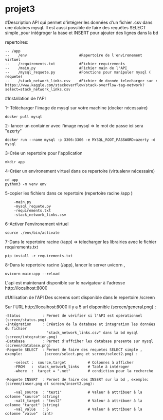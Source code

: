 # projet3

#Description 
API qui permet d'intégrer les données d'un fichier .csv dans une databes mysql.
Il est aussi possible de faire des requêtes SELECT simple ,pour intégroger la base et INSERT pour ajouter des lignes dans la bd

repertoires:
```
-- /app
--    /env                        #Repertoire de l'environement virtuel
--    /requirements.txt           #Fichier requirements
--    /main.py                    #Fichier main de l'API
--    /mysql_requete.py           #Fonctions pour manipuler mysql ( requete)
--    /stack_network_links.csv    #Fichier de donnée telecharger sur : https://www.kaggle.com/stackoverflow/stack-overflow-tag-network?select=stack_network_links.csv
``` 

#Installation de l'API

1- Télècharger l'image de mysql sur votre machine (docker nécessaire) 
```
docker pull mysql
```

2- lancer un container avec l'image mysql => le mot de passe ici sera "azerty"
```
docker run --name mysql -p 3306:3306 -e MYSQL_ROOT_PASSWORD=azerty -d mysql
```

3-Crée un repertoire pour l'application 
```
mkdir app
```

4-Créer un environement virtuel dans ce repertoire (virtualenv nécessaire)
```
cd app
python3 -m venv env
```

5-copier les fichiers dans ce repertoire (repertoire racine /app ) 
```
    -main.py
    -mysql_requete.py
    -requirements.txt
    -stack_network_links.csv
```

6-Activer l'environement virtuel 
```
source ./env/bin/activate
```

7-Dans le repertoire racine (/app) => telecharger les librairies avec le fichier requirements.txt
```
pip install -r requirements.txt
```
8-Dans le repertoire racine (/app), lancer le server uvicorn , 
```
uvicorn main:app --reload
```
L'api est maintenant disponible sur le navigateur à l'adresse http://localhost:8000


#Utilisation de l'API
Des screens sont disponible dans le repertoire /screen

Sur l'URL http://localhost:8000 il y a 5 url disponible (screen/general.png)  :
```
-Status          : Permet de vérifier si l'API est opérationnel                   (screen/status.png)
-Intégration     : Création de la database et integration les données du fichier
                   "stack_network_links.csv" dans la bd mysql                     (screen/integration.png)
-Database        : Permet d'affciher les database presente sur mysql              (screen/database.png)
-Requete SELECT  : Permet de faire des requetes SELECT simple , exemple:          (screen/select.png et screen/select2.png) : 

    -select :  source,target          # Colonnes à afficher 
    -FROM   :  stack_network_links    # Table à intéroger
    -where  :  target = ".net"        # condiction pour la recherche 
     
-Requete INSERT  : Permet de faire des INSERT sur la bd , exemple:                (screen/inser.png et screen/insert2.png):

    -val_source  : "test1"            # Valeur à attribuer à la colonne "source" (string)
    -valt_target : "test2"            # Valeur à attribuer à la colonne "target" (string)
    -val_value   : 5                  # Valeur à attribuer à la colonne "value"  (int)
```



